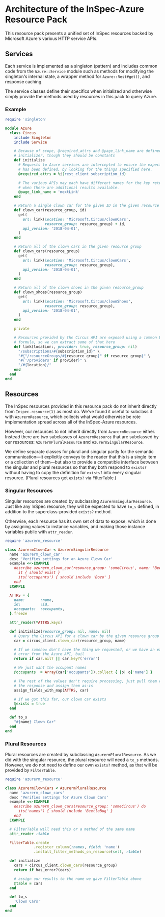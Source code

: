 # Architecture of the InSpec-Azure Resource Pack

This resource pack presents a unified set of InSpec resources backed by
Microsoft Azure's various HTTP service APIs.

## Services

Each service is implemented as a singleton (pattern) and includes common code
from the `Azure::Service` module such as methods for modifying the singleton's
internal state, a wrapper method for `Azure::Rest#get()`, and response caching.

The service classes define their specifics when initialized and otherwise
simply provide the methods used by resources in this pack to query Azure.

### Example

```ruby
require 'singleton'

module Azure
  class Circus
    include Singleton
    include Service

    # Because of scope, @required_attrs and @page_link_name are defined in the
    # initializer, though they should be constants
    def initialize
      # Requests to Azure services are intercepted to ensure the expected state
      # has been defined, by looking for the things specified here.
      @required_attrs = %i(rest_client subscription_id)

      # The various APIs may each have different names for the key returned
      # when there are additional results available.
      @page_link_name = 'nextLink'
    end

    # Return a single clown car for the given ID in the given resource group
    def clown_car(resource_group, id)
      get(
        url: link(location: 'Microsoft.Circus/clownCars',
                  resource_group: resource_group) + id,
        api_version: '2018-04-01',
      )
    end

    # Return all of the clown cars in the given resource group
    def clown_cars(resource_group)
      get(
        url: link(location: 'Microsoft.Circus/clownCars',
                  resource_group: resource_group),
        api_version: '2018-04-01',
      )
    end

    # Return all of the clown shoes in the given resource_group
    def clown_shoes(resource_group)
      get(
        url: link(location: 'Microsoft.Circus/clownShoes',
                  resource_group: resource_group),
        api_version: '2018-04-01',
      )
    end

    private

    # Resources provided by the Circus API are exposed using a common URL
    # formula, so we can extract some of that here
    def link(location:, provider: true, resource_group: nil)
      "/subscriptions/#{subscription_id}" \
      "#{"/resourceGroups/#{resource_group}" if resource_group}" \
      "#{'/providers' if provider}" \
      "/#{location}/"
    end
  end
end
```

## Resources

The InSpec resources provided in this resource pack do not inherit directly
from `Inspec.resource(1)` as most do. We've found it useful to subclass it with
`AzurermResource`, which collects what would otherwise be rote implementation
spread across all of the InSpec-Azure resources.

However, our resources to not inherit directly from `AzurermResource` either.
Instead there are two subclasses of `AzurermResource` that are subclassed by
our resources: `AzurermPluralResource` and `AzurermSingularResource`.

We define separate classes for plural and singular partly for the semantic
communication—it explicitly conveys to the reader that this is a single item or
a collection of them—but also to provide a compatible interface between the
singular and plural resources so that they both respond to `exists?` without
having to copy the definition for `exists?` into every singular resource.
(Plural resources get `exists?` via FilterTable.)

### Singular Resources

Singular resources are created by subclassing `AzurermSingularResource`. Just
like any InSpec resource, they will be expected to have `to_s` defined, in
addition to the superclass-provided `exists?` method.

Otherwise, each resource has its own set of data to expose, which is done by
assigning values to instance variables, and making those instance variables
public with `attr_reader`.

```ruby
require 'azurerm_resource'

class AzurermClownCar < AzurermSingularResource
  name 'azurerm_clown_car'
  desc 'Verifies settings for an Azure Clown Car'
  example <<-EXAMPLE
    describe azurerm_clown_car(resource_group: 'someCircus', name: 'BeetleBug') do
      it { should exist }
      its('occupants') { should include 'Bozo' }
    end
  EXAMPLE

  ATTRS = {
    name:       :name,
    id:         :id,
    occupants:  :occupants,
  }.freeze

  attr_reader(*ATTRS.keys)

  def initialize(resource_group: nil, name: nil)
    # Query the Circus API for a clown car by the given resource group and name
    car = circus_client.clown_car(resource_group, name)

    # If we somehow don't have the thing we requested, or we have an explicit
    # error from the Azure API, bail
    return if car.nil? || car.key?('error')

    # We just want the occupant names
    @occupants  = Array(car['occupants']).collect { |o| o['name'] }

    # The rest of the values don't require processing, just pull them out of
    # the response and assign them as-is
    assign_fields_with_map(ATTRS, car)

    # If we got this far, our clown car exists
    @exists = true
  end

  def to_s
    "#{name} Clown Car"
  end
end
```

### Plural Resources

Plural resources are created by subclassing `AzurermPluralResource`. As we did
with the singular resource, the plural resource will need a `to_s` methods. However, we do not need to define our own `exists?` method, as that will be provided by `FilterTable`.

```ruby
require 'azurerm_resource'

class AzurermClownCars < AzurermPluralResource
  name 'azurerm_clown_cars'
  desc 'Verifies settings for Azure Clown Cars'
  example <<-EXAMPLE
    describe azurerm_clown_cars(resource_group: 'someCircus') do
      its('names') { should include 'BeetleBug' }
    end
  EXAMPLE

  # FilterTable will need this or a method of the same name
  attr_reader :table

  FilterTable.create
             .register_column(:names, field: 'name')
             .install_filter_methods_on_resource(self, :table)

  def initialize
    cars = circus_client.clown_cars(resource_group)
    return if has_error?(cars)

    # assign our results to the name we gave FilterTable above
    @table = cars
  end

  def to_s
    'Clown Cars'
  end
end
```
